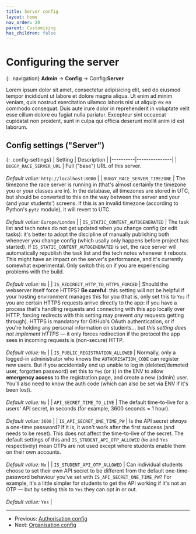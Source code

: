```yaml
---
title: Server config
layout: home
nav_order: 20
parent: Customising
has_children: false
---
```



# Configuring the server

{: .navigation}
**Admin** → **Config** → Config:**Server**

Lorem ipsum dolor sit amet, consectetur adipisicing elit, sed do eiusmod tempor incididunt ut labore et dolore magna aliqua. Ut enim ad minim veniam, quis nostrud exercitation ullamco laboris nisi ut aliquip ex ea commodo consequat. Duis aute irure dolor in reprehenderit in voluptate velit esse cillum dolore eu fugiat nulla pariatur. Excepteur sint occaecat cupidatat non proident, sunt in culpa qui officia deserunt mollit anim id est laborum.



## Config settings ("Server")

{: .config-settings}
| Setting  | Description   |
|----------|---------------|
| `BUGGY_RACE_SERVER_URL` | Full ("base") URL of this server.  <br><br> _Default value:_ `http://localhost:8000` |
| `BUGGY_RACE_SERVER_TIMEZONE` | The timezone the race server is running in (that's almost certainly the timezone you or your classes are in). In the database, all timezones are stored in UTC, but should be converted to this on the way between the server and your (and your students') screens. If this is an invalid timezone (according to Python's `pytz` module), it will revert to UTC.  <br><br> _Default value:_ `Europe/London` |
| `IS_STATIC_CONTENT_AUTOGENERATED` | The task list and tech notes do not get updated when you change config (or edit tasks): it's better to adopt the discipline of manually publishing both whenever you change config (which usally only happens before project has started). If `IS_STATIC_CONTENT_AUTOGENERATED` is set, the race server will automatically republish the task list and the tech notes whenever it reboots. This might have an impact on the server's performance, and it's currently somewhat experimental. Only switch this on if you are experiencing problems with the build.  <br><br> _Default value:_ `No` |
| `IS_REDIRECT_HTTP_TO_HTTPS_FORCED` | Should the webserver itself force HTTPS? **Be careful**: this setting will not be helpful if your hosting environment manages this for you (that is, only set this to `Yes` if you are certain HTTPS requests arrive directly to the app: if you have a process that's handling requests and connecting with this app locally over HTTP, forcing redirects with this setting may prevent _any_ requests getting through). HTTPS is mandatory for GitHub's OAuth authentication, or if you're holding any personal information on students... but _this setting does not implement HTTPS_ — it only forces redirection if the protocol the app sees in incoming requests is (non-secure) HTTP.  <br><br> _Default value:_ `No` |
| `IS_PUBLIC_REGISTRATION_ALLOWED` | Normally, only a logged-in administrator who knows the `AUTHORISATION_CODE` can register new users. But if you accidentally end up unable to log in (deleted/demoted user, forgotten password) set this to `Yes` (or `1`) in the ENV to allow **emergency access** to the registration page, and create a new (admin) user. You'll also need to know the auth code (which can also be set via ENV if it's been lost).  <br><br> _Default value:_ `No` |
| `API_SECRET_TIME_TO_LIVE` | The default time-to-live for a users' API secret, in seconds (for example, 3600 seconds = 1 hour).  <br><br> _Default value:_ `3600` |
| `IS_API_SECRET_ONE_TIME_PW` | Is the API secret _always_ a one-time password? If it is, it won't work after the first success (and needs to be reset). This does not affect the time-to-live of the secret. The default settings of this and `IS_STUDENT_API_OTP_ALLOWED` (`No` and `Yes` respectively) mean OTPs are not used except where students enable them on their own accounts.   <br><br> _Default value:_ `No` |
| `IS_STUDENT_API_OTP_ALLOWED` | Can individual students choose to set their own API secret to be different from the default one-time-password behaviour you've set with `IS_API_SECRET_ONE_TIME_PW`? For example, it's a little simpler for students to get the API working if it's not an OTP — but by setting this to `Yes` they can opt in or out.  <br><br> _Default value:_ `Yes` |


---
* Previous: [Authorisation config](auth)
* Next: [Organisation config](org)